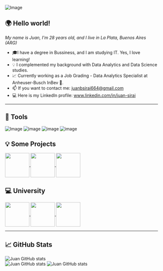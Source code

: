 ![Image](https://i.pinimg.com/originals/17/5e/da/175eda03beec29af20dfc40a38e5ac68.jpg)


## 🌍 Hello world!
*My name is Juan, I'm 28 years old, and I live in La Plata, Buenos Aires (ARG)*

* 🎓I have a degree in Bussiness, and I am studying IT. Yes, I love learning!
* 💡 I complemented my background with Data Analytics and Data Science studies.
* 📈 Currently working as a Job Grading - Data Analytics Specialist at Anheuser-Busch InBev 🍺.
* 📫 If you want to contact me: juanbsirai664@gmail.com
* 💻 Here is my LinkedIn profile: www.linkedin.com/in/juan-sirai
-----------------------

## 🔧 Tools

![Image](https://img.shields.io/badge/PowerBI-F2C811?style=for-the-badge&logo=Power%20BI&logoColor=white)
![image](https://img.shields.io/badge/Tableau-E97627?style=for-the-badge&logo=Tableau&logoColor=white)
![image](https://img.shields.io/badge/conda-342B029.svg?&style=for-the-badge&logo=anaconda&logoColor=white)
![image](https://img.shields.io/badge/Python-FFD43B?style=for-the-badge&logo=python&logoColor=blue)

## 💡 Some Projects

<a href="https://github.com/juansirai/Energy-Consumption">
  <img align="center" height="80em" src="https://github-readme-stats.vercel.app/api/pin/?username=juansirai&repo=Energy-Consumption&theme=dark" />
</a>  

<a href="https://github.com/juansirai/HR-Attrition">
  <img align="center" height="80em" src="https://github-readme-stats.vercel.app/api/pin/?username=juansirai&repo=HR-Attrition&theme=dark" />
</a>  

<a href="https://github.com/juansirai/jump2digital">
  <img align="center" height="80em" src="https://github-readme-stats.vercel.app/api/pin/?username=juansirai&repo=jump2digital&theme=dark" />
</a> 

## 💻 University

<a href="https://github.com/juansirai/AyED">
  <img align="center" height="80em" src="https://github-readme-stats.vercel.app/api/pin/?username=juansirai&repo=AyED&theme=dark" />
</a>  

<a href="https://github.com/juansirai/FOD-Practica">
  <img align="center" height="80em" src="https://github-readme-stats.vercel.app/api/pin/?username=juansirai&repo=FOD-Practica&theme=dark" />
</a>  

<a href="https://github.com/juansirai/SeminarioPython">
  <img align="center" height="80em" src="https://github-readme-stats.vercel.app/api/pin/?username=juansirai&repo=SeminarioPython&theme=dark" />
</a>  

------------------------
## 📈 GitHub Stats
![Juan GitHub stats](https://github-profile-summary-cards.vercel.app/api/cards/profile-details?username=juansirai&theme=nord_dark) <br>
![Juan GitHub stats](https://github-profile-summary-cards.vercel.app/api/cards/productive-time?username=juansirai&theme=nord_dark&utcOffset=-3)
![Juan GitHub stats](http://github-profile-summary-cards.vercel.app/api/cards/most-commit-language?username=juansirai&theme=nord_dark)

